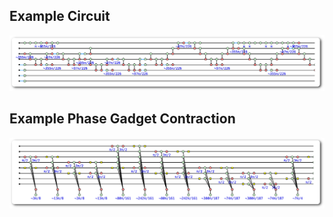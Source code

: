 ## Example Circuit
![circuit](img/circuit_example.png)

## Example Phase Gadget Contraction
![phase_gadget](img/phase_gadget_example.png)